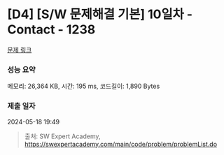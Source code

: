 # [D4] [S/W 문제해결 기본] 10일차 - Contact - 1238 

[문제 링크](https://swexpertacademy.com/main/code/problem/problemDetail.do?contestProbId=AV15B1cKAKwCFAYD) 

### 성능 요약

메모리: 26,364 KB, 시간: 195 ms, 코드길이: 1,890 Bytes

### 제출 일자

2024-05-18 19:49



> 출처: SW Expert Academy, https://swexpertacademy.com/main/code/problem/problemList.do